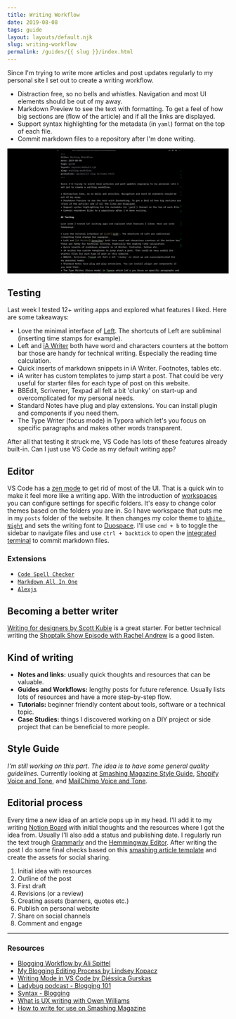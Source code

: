 ```yaml
---
title: Writing Workflow
date: 2019-08-08
tags: guide
layout: layouts/default.njk
slug: writing-workflow
permalink: /guides/{{ slug }}/index.html
---
```


Since I'm trying to write more articles and post updates regularly to my personal site I set out to create a writing workflow.

* Distraction free, so no bells and whistles. Navigation and most UI elements should be out of my away.
* Markdown Preview to see the text with formatting. To get a feel of how big sections are (flow of the article) and if all the links are displayed.
* Support syntax highlighting for the metadata (in `yaml`) format on the top of each file.
* Commit markdown files to a repository after I'm done writing.

![Writing Editor](/../posts/guides/img/writing-editor.png)

## Testing

Last week I tested 12+ writing apps and explored what features I liked. Here are some takeaways:

* Love the minimal interface of [Left](left). The shortcuts of Left are subliminal (inserting time stamps for example).
* Left and [iA Writer](iawriter) both have word and characters counters at the bottom bar those are handy for technical writing. Especially the reading time calculation.
* Quick inserts of markdown snippets in iA Writer. Footnotes, tables etc.
* iA writer has custom templates to jump start a post. That could be very useful for starter files for each type of post on this website.
* BBEdit, Scrivener, Texpad all felt a bit 'clunky' on start-up and overcomplicated for my personal needs.
* Standard Notes have plug and play extensions. You can install plugin and components if you need them.
* The Type Writer (focus mode) in Typora which let's you focus on specific paragraphs and makes other words transparent.

After all that testing it struck me, VS Code has lots of these features already built-in. Can I just use VS Code as my default writing app?

## Editor

VS Code has a [zen mode](zen-mode) to get rid of most of the UI. That is a quick win to make it feel more like a writing app. With the introduction of [workspaces](workspaces) you can configure settings for specific folders. It's easy to change color themes based on the folders you are in. So I have workspace that puts me in my `posts` folder of the website. It then changes my color theme to [`White Night`](white) and sets the writing font to [Duospace](duospace). I'll use `cmd + b` to toggle the sidebar to navigate files and use `ctrl + backtick` to open the [integrated terminal](terminal) to commit markdown files.

### Extensions
* [`Code Spell Checker`](spell-checker)
* [`Markdown All In One`](all-in-one)
* [`Alexjs`](alex)

## Becoming a better writer

[Writing for designers by Scott Kubie](writing-fordesigners) is a great starter. For better technical writing the [Shoptalk Show Episode with Rachel Andrew](shoptalk) is a good listen.

## Kind of writing
* **Notes and links:** usually quick thoughts and resources that can be valuable.
* **Guides and Workflows:** lengthy posts for future reference. Usually lists lots of resources and have a more step-by-step flow.
* **Tutorials:** beginner friendly content about tools, software or a technical topic.
* **Case Studies:** things I discovered working on a DIY project or side project that can be beneficial to more people.

## Style Guide

*I'm still working on this part. The idea is to have some general quality guidelines.* Currently looking at [Smashing Magazine Style Guide](smashing), [Shopify Voice and Tone](shopify), and [MailChimp Voice and Tone](mailchimp).

## Editorial process

Every time a new idea of an article pops up in my head. I'll add it to my writing [Notion Board](notion) with initial thoughts and the resources where I got the idea from. Usually I'll also add a status and publishing date. I regularly run the text trough [Grammarly](grammarly) and the [Hemmingway Editor](hemmingway). After writing the post I do some final checks based on this [smashing article template](article-template) and create the assets for social sharing.

1. Initial idea with resources
2. Outline of the post
3. First draft
4. Revisions (or a review)
5. Creating assets (banners, quotes etc.)
6. Publish on personal website
7. Share on social channels
8. Comment and engage

---
### Resources
* [Blogging Workflow by Ali Spittel](https://dev.to/aspittel/my-blog-post-workflow-from-topic-to-publication-4n78)
* [My Blogging Editing Process by Lindsey Kopacz](https://dev.to/aspittel/my-blog-post-workflow-from-topic-to-publication-4n78)
* [Writing Mode in VS Code by Diéssica Gurskas](https://diessi.ca/blog/writing-mode-in-vs-code/)
* [Ladybug podcast - Blogging 101](https://dev.to/aspittel/my-blog-post-workflow-from-topic-to-publication-4n78)
* [Syntax - Blogging](https://syntax.fm/show/168/blogging)
* [What is UX writing with Owen Williams](https://www.youtube.com/watch?v=5pafejjHU_Y)
* [How to write for use on Smashing Magazine](https://www.smashingmagazine.com/write-for-us/)

[zen-mode]: https://code.visualstudio.com/docs/getstarted/tips-and-tricks
[workspaces]: https://code.visualstudio.com/docs/getstarted/settings
[white]: https://marketplace.visualstudio.com/items?itemName=arthurwhite.White
[duospace]: https://ia.net/topics/in-search-of-the-perfect-writing-font
[terminal]: https://code.visualstudio.com/docs/editor/integrated-terminal
[spell-checker]: https://marketplace.visualstudio.com/items?itemName=streetsidesoftware.code-spell-checker
[all-in-one]: https://marketplace.visualstudio.com/items?itemName=yzhang.markdown-all-in-one
[alex]: https://alexjs.com/
[hemmingway]: http://www.hemingwayapp.com/
[grammarly]: https://www.grammarly.com/
[shoptalk]: https://shoptalkshow.com/episodes/371/
[writing-for-designers]: https://abookapart.com/products/writing-for-designers
[notion]: https://css-tricks.com/how-ive-been-using-notion-personally-and-professionally/#article-header-id-2
[article-template]: https://gist.github.com/rachelandrew/8b4c6b0b223260a2eb966e5ab0a7f7ad
[smashing]: https://www.smashingmagazine.com/style-guide/
[mailchimp]: https://styleguide.mailchimp.com/voice-and-tone/
[shopify]: https://polaris.shopify.com/content/voice-and-tone
[iawriter]: https://ia.net/writer
[left]: https://100r.co/pages/left.html
